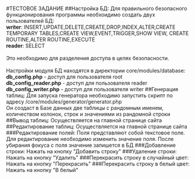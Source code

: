 #ТЕСТОВОЕ ЗАДАНИЕ
##Настройка БД:
Для правильного безопасного функционирования программы необхоидимо создать двух пользователей БД:<br>
**writer**: INSERT,UPDATE,DELETE,CREATE,DROP,INDEX,ALTER,CREATE TEMPORARY TABLES,CREATE VIEW,EVENT,TRIGGER,SHOW VIEW,
CREATE ROUTINE,ALTER ROUTINE,EXECUTE<br>
**reader**: SELECT
<br>
<br>
Это необходимо для разделения доступа в целях безопасности.<br><br>
Настройки модуля БД находятся в директории core/modules/database:<br>
**db_config.php** - доступ для пользователя root<br>
**db_config_reader.php** - доступ для пользователя reader<br>
**db_config_writer.php** - доступ для пользователя writer
##Генерация таблиц:
Для запуска генератора необходимо запустить скрипт по адресу /core/modules/generator/generator.php<br>
Он создаст в Базе данных две таблицы с рандомным именем, количеством колонок, строк и значениями из рандомной строки
##Вывод таблиц:
Осуществляется на главной странице сайта
##Редактирование таблиц:
Осуществляется на главной странице сайта
###Редактирование полей:
Поля представляют собой текстовое поле. Для редактирование необходимо изменить значение поля. После убирания фокуса с 
поля значение запишется в БД
###Добавление строки:
Нажать на кнопку "Добавить строку"
###Удаление строки:
Нажать на кнопку "Удалить"
###Перекрасить строку в случайный цвет:
Нажать на кнопку "Перекрасить"
###Перекрасить строку в белый цвет:
Нажать на кнопку "В белый"